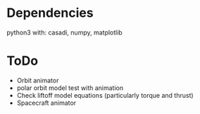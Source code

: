 # Dependencies
python3 with: casadi, numpy, matplotlib

# ToDo
* Orbit animator
* polar orbit model test with animation
* Check liftoff model equations (particularly torque and thrust)
* Spacecraft animator
